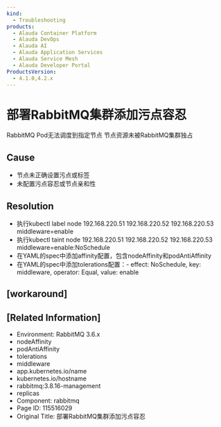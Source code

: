```yaml
---
kind:
  - Troubleshooting
products:
  - Alauda Container Platform
  - Alauda DevOps
  - Alauda AI
  - Alauda Application Services
  - Alauda Service Mesh
  - Alauda Developer Portal
ProductsVersion:
  - 4.1.0,4.2.x
---
```

<!-- A type of document that involves encountering a fault, diagnosing it, performing root cause analysis, and providing solutions. -->

# 部署RabbitMQ集群添加污点容忍

RabbitMQ Pod无法调度到指定节点 节点资源未被RabbitMQ集群独占

## Cause
- 节点未正确设置污点或标签
- 未配置污点容忍或节点亲和性

## Resolution
- 执行kubectl label node 192.168.220.51 192.168.220.52 192.168.220.53 middleware=enable
- 执行kubectl taint node 192.168.220.51 192.168.220.52 192.168.220.53 middleware=enable:NoSchedule
- 在YAML的spec中添加affinity配置，包含nodeAffinity和podAntiAffinity
- 在YAML的spec中添加tolerations配置：- effect: NoSchedule, key: middleware, operator: Equal, value: enable

## [workaround]

## [Related Information]
- Environment: RabbitMQ 3.6.x
- nodeAffinity
- podAntiAffinity
- tolerations
- middleware
- app.kubernetes.io/name
- kubernetes.io/hostname
- rabbitmq:3.8.16-management
- replicas
- Component: rabbitmq
- Page ID: 115516029
- Original Title: 部署RabbitMQ集群添加污点容忍
